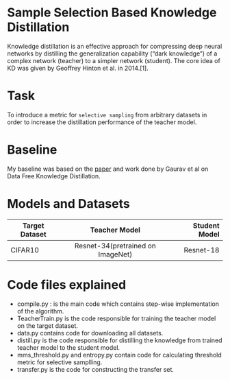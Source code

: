 # Sample Selection Based Knowledge Distillation

Knowledge distillation is an effective approach for compressing deep neural networks by distilling the generalization capability (“dark knowledge”) of a complex network (teacher) to a simpler network (student).
The core idea of KD was given by Geoffrey Hinton et al. in 2014.[1].

# Task 
To introduce a metric for `selective sampling` from arbitrary datasets in order to  increase the distillation performance of the teacher model.

# Baseline
My baseline was based on the [paper](https://arxiv.org/abs/2011.09113) and work done by Gaurav et al on Data Free Knowledge Distillation.


# Models and Datasets
| Target Dataset        |Teacher Model          | Student Model  |
| ------------- |:-------------:| -----:   |
| CIFAR10   | Resnet-34(pretrained on ImageNet)| Resnet-18 |

# Code files explained
- compile.py : is the main code which contains step-wise implementation of the algorithm.
- TeacherTrain.py is the code responsible for training the teacher model on the target dataset.
- data.py contains code for downloading all datasets.
- distill.py is the code responsible for distilling the knowledge from trained teacher model to the student model.
- mms_threshold.py and entropy.py contain code for calculating threshold metric for selective samplling.
- transfer.py is the code for constructing the transfer set.



